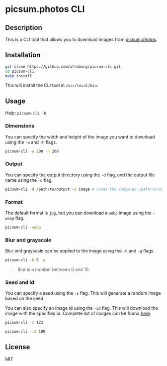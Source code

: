 # picsum.photos CLI

## Description

This is a CLI tool that allows you to download images from [picsum.photos](https://picsum.photos/).

## Installation

```bash
git clone https://github.com/afroborg/picsum-cli.git
cd picsum-cli
make install
```

This will install the CLI tool in `/usr/local/bin`.

## Usage

Help: `picsum-cli -h`

### Dimensions

You can specify the width and height of the image you want to download using the `-w` and `-h` flags.

```bash
picsum-cli -w 200 -h 200
```

### Output

You can specify the output directory using the `-d` flag, and the output file name using the `-o` flag.

```bash
picsum-cli -d /path/to/output -o image # saves the image as /path/to/output/image.jpg
```

### Format

The default format is `jpg`, but you can download a `webp` image using the `-webp` flag.

```bash
picsum-cli -webp
```

### Blur and grayscale

Blur and grayscale can be applied to the image using the `-b` and `-g` flags.

```bash
picsum-cli -b 5 -g
```

> Blur is a number between 0 and 10.

### Seed and Id

You can specify a seed using the `-s` flag. This will generate a random image based on the seed.

You can also specify an image id using the `-id` flag. This will download the image with the specified id. Complete list of images can be found [here](https://picsum.photos/images).

```bash
picsum-cli -s 123
```

```bash
picsum-cli -id 100
```

## License

MIT
